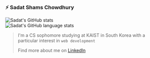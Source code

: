 ### ⚡ Sadat Shams Chowdhury 

<!--
**shamsow/shamsow** is a ✨ _special_ ✨ repository because its `README.md` (this file) appears on your GitHub profile.

Here are some ideas to get you started:

- 🔭 I’m currently working on ...
- 🌱 I’m currently learning ...
- 👯 I’m looking to collaborate on ...
- 🤔 I’m looking for help with ...
- 💬 Ask me about ...
- 📫 How to reach me: ...
- 😄 Pronouns: ...
- ⚡ Fun fact: ...
-->
![Sadat's GitHub stats](https://github-readme-stats.vercel.app/api?username=shamsow&show_icons=true&count_private=true)
<br/>
![Sadat's GitHub language stats](https://github-readme-stats.vercel.app/api/top-langs/?username=shamsow&layout=compact&count_private=true&langs_count=10)

> I'm a CS sophomore studying at KAIST in South Korea with a particular interest in `web development`
> 
> Find more about me on [LinkedIn](https://www.linkedin.com/in/sadat-shams-chowdhury/)
